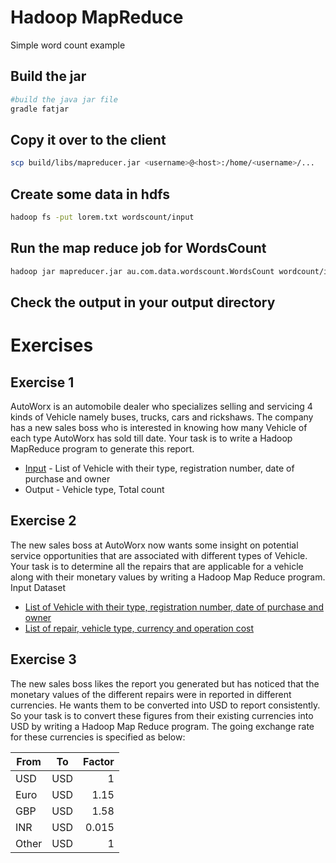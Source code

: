 # Hadoop MapReduce

Simple word count example

## Build the jar
```sh
#build the java jar file
gradle fatjar
```

## Copy it over to the client
```sh
scp build/libs/mapreducer.jar <username>@<host>:/home/<username>/...
```

## Create some data in hdfs
```sh
hadoop fs -put lorem.txt wordscount/input
```

## Run the map reduce job for WordsCount
```sh
hadoop jar mapreducer.jar au.com.data.wordscount.WordsCount wordcount/input wordcount/output
```
## Check the output in your output directory

# Exercises

## Exercise 1
AutoWorx is an automobile dealer who specializes selling and servicing 4 kinds of Vehicle namely buses, trucks, cars and rickshaws. The company has a new sales boss who is interested in knowing how many Vehicle of each type AutoWorx has sold till date. Your task is to write a Hadoop MapReduce program to generate this report.

* [Input](src/main/resources/VEHICLE_INFO) - List of Vehicle with their type, registration number, date of purchase and owner
* Output - Vehicle type, Total count

## Exercise 2
The new sales boss at AutoWorx now wants some insight on potential service opportunities that are associated with different types of Vehicle. Your task is to determine all the repairs that are applicable for a vehicle along with their monetary values by writing a Hadoop Map Reduce program.
Input Dataset
* [List of Vehicle with their type, registration number, date of purchase and owner](src/main/resources/VEHICLE_INFO)
* [List of repair, vehicle type, currency and operation cost](src/main/resources/REPAIR_IN_DIFFERENT_CURRENCIES)

## Exercise 3
The new sales boss likes the report you generated but has noticed that the monetary values of the different repairs were in reported in different currencies. He wants them to be converted into USD to report consistently. So your task is to convert these figures from their existing currencies into USD by writing a Hadoop Map Reduce program.
The going exchange rate for these currencies is specified as below:

| From        | To           | Factor  |
| ------------- |:-------------:| -----:|
| USD      | USD | 1 |
| Euro      | USD      |  1.15 |
| GBP | USD     |    1.58 |
| INR | USD      |    0.015 |
| Other | USD      |    1 |
